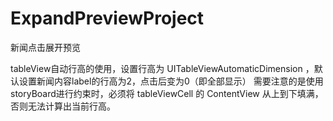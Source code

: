 # ExpandPreviewProject
新闻点击展开预览

tableView自动行高的使用，设置行高为 UITableViewAutomaticDimension ，默认设置新闻内容label的行高为2，点击后变为0（即全部显示）
需要注意的是使用storyBoard进行约束时，必须将 tableViewCell 的 ContentView 从上到下填满，否则无法计算出当前行高。
